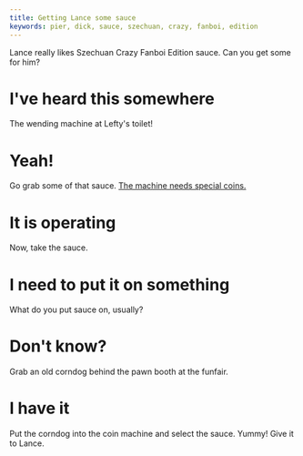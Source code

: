 ```yaml
---
title: Getting Lance some sauce
keywords: pier, dick, sauce, szechuan, crazy, fanboi, edition
---
```


Lance really likes Szechuan Crazy Fanboi Edition sauce. Can you get some for him?

# I've heard this somewhere
The wending machine at Lefty's toilet!

# Yeah!
Go grab some of that sauce. [The machine needs special coins.](/020-leftys/050-coinmachine.md)

# It is operating
Now, take the sauce.

# I need to put it on something
What do you put sauce on, usually?

# Don't know?
Grab an old corndog behind the pawn booth at the funfair.

# I have it
Put the corndog into the coin machine and select the sauce. Yummy! Give it to Lance.

